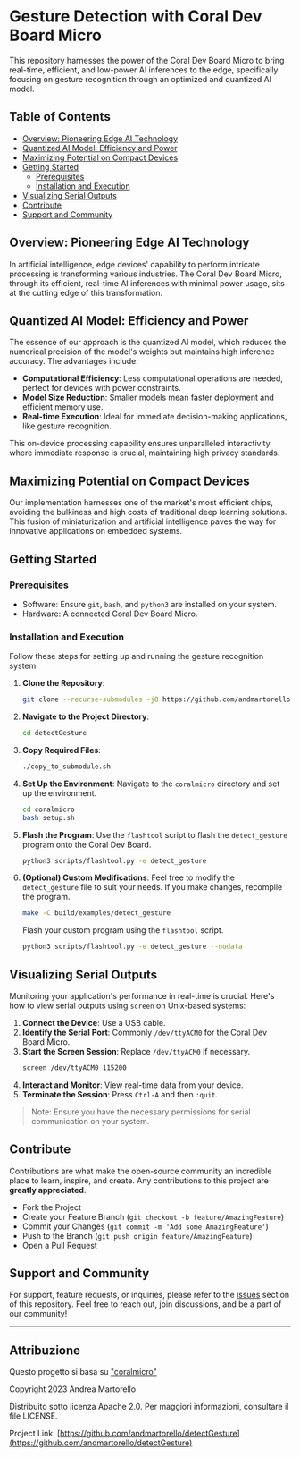 # Gesture Detection with Coral Dev Board Micro

This repository harnesses the power of the Coral Dev Board Micro to bring real-time, efficient, and low-power AI inferences to the edge, specifically focusing on gesture recognition through an optimized and quantized AI model.

## Table of Contents
- [Overview: Pioneering Edge AI Technology](#overview-pioneering-edge-ai-technology)
- [Quantized AI Model: Efficiency and Power](#quantized-ai-model-efficiency-and-power)
- [Maximizing Potential on Compact Devices](#maximizing-potential-on-compact-devices)
- [Getting Started](#getting-started)
  - [Prerequisites](#prerequisites)
  - [Installation and Execution](#installation-and-execution)
- [Visualizing Serial Outputs](#visualizing-serial-outputs)
- [Contribute](#contribute)
- [Support and Community](#support-and-community)

## Overview: Pioneering Edge AI Technology

In artificial intelligence, edge devices' capability to perform intricate processing is transforming various industries. The Coral Dev Board Micro, through its efficient, real-time AI inferences with minimal power usage, sits at the cutting edge of this transformation.

## Quantized AI Model: Efficiency and Power

The essence of our approach is the quantized AI model, which reduces the numerical precision of the model's weights but maintains high inference accuracy. The advantages include:

- **Computational Efficiency**: Less computational operations are needed, perfect for devices with power constraints.
- **Model Size Reduction**: Smaller models mean faster deployment and efficient memory use.
- **Real-time Execution**: Ideal for immediate decision-making applications, like gesture recognition.

This on-device processing capability ensures unparalleled interactivity where immediate response is crucial, maintaining high privacy standards.

## Maximizing Potential on Compact Devices

Our implementation harnesses one of the market's most efficient chips, avoiding the bulkiness and high costs of traditional deep learning solutions. This fusion of miniaturization and artificial intelligence paves the way for innovative applications on embedded systems.

## Getting Started

### Prerequisites

- Software: Ensure `git`, `bash`, and `python3` are installed on your system.
- Hardware: A connected Coral Dev Board Micro.

### Installation and Execution

Follow these steps for setting up and running the gesture recognition system:

1. **Clone the Repository**:
    ```sh
    git clone --recurse-submodules -j8 https://github.com/andmartorello/detectGesture
    ```
2. **Navigate to the Project Directory**:
    ```sh
    cd detectGesture
    ```
3. **Copy Required Files**:
    ```sh
    ./copy_to_submodule.sh
    ```
4. **Set Up the Environment**:
    Navigate to the `coralmicro` directory and set up the environment.
    ```sh
    cd coralmicro
    bash setup.sh
    ```
5. **Flash the Program**:
    Use the `flashtool` script to flash the `detect_gesture` program onto the Coral Dev Board.
    ```sh
    python3 scripts/flashtool.py -e detect_gesture
    ```
6. **(Optional) Custom Modifications**:
    Feel free to modify the `detect_gesture` file to suit your needs. If you make changes, recompile the program.
    ```sh
    make -C build/examples/detect_gesture
    ```
    Flash your custom program using the `flashtool` script.
    ```sh
    python3 scripts/flashtool.py -e detect_gesture --nodata
    ```

## Visualizing Serial Outputs

Monitoring your application's performance in real-time is crucial. Here's how to view serial outputs using `screen` on Unix-based systems:

1. **Connect the Device**: Use a USB cable.
2. **Identify the Serial Port**: Commonly `/dev/ttyACM0` for the Coral Dev Board Micro.
3. **Start the Screen Session**: Replace `/dev/ttyACM0` if necessary.
    ```sh
    screen /dev/ttyACM0 115200
    ```
4. **Interact and Monitor**: View real-time data from your device.
5. **Terminate the Session**: Press `Ctrl-A` and then `:quit`.

> Note: Ensure you have the necessary permissions for serial communication on your system.

## Contribute

Contributions are what make the open-source community an incredible place to learn, inspire, and create. Any contributions to this project are **greatly appreciated**.

- Fork the Project
- Create your Feature Branch (`git checkout -b feature/AmazingFeature`)
- Commit your Changes (`git commit -m 'Add some AmazingFeature'`)
- Push to the Branch (`git push origin feature/AmazingFeature`)
- Open a Pull Request

## Support and Community

For support, feature requests, or inquiries, please refer to the [issues](https://github.com/andmartorello/detectGesture/issues) section of this repository. Feel free to reach out, join discussions, and be a part of our community!

---

## Attribuzione

Questo progetto si basa su ["coralmicro"](https://github.com/google-coral/coralmicro) 

Copyright 2023 Andrea Martorello

Distribuito sotto licenza Apache 2.0. Per maggiori informazioni, consultare il file LICENSE.

Project Link: [https://github.com/andmartorello/detectGesture](https://github.com/andmartorello/detectGesture)

